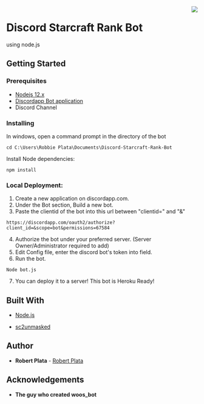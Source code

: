 <img src="https://i.imgur.com/ltUat7F.png" align="right"/>

# Discord Starcraft Rank Bot
using node.js

## Getting Started

### Prerequisites

* <a href="https://nodejs.org/en/" >Nodejs 12.x</a> <br>
* <a href="https://discordapp.com/developers/applications/">Discordapp Bot application</a> <br>
* Discord Channel

### Installing
In windows, open a command prompt in the directory of the bot
```
cd C:\Users\Robbie Plata\Documents\Discord-Starcraft-Rank-Bot
```
Install Node dependencies:
```
npm install
```
### Local Deployment:
1. Create a new application on discordapp.com. <br>
2. Under the Bot section, Build a new bot. <br>
3. Paste the clientid of the bot into this url between "clientid=" and "&" <br>
```
https://discordapp.com/oauth2/authorize?client_id=&scope=bot&permissions=67584
```
4. Authorize the bot under your preferred server. (Server Owner/Administrator required to add) <br>
5. Edit Config file, enter the discord bot's token into field.
6. Run the bot. <br>
```
Node bot.js
```

7. You can deploy it to a server! This bot is Heroku Ready!

## Built With

* [Node.js](https://nodejs.org/en/)

* [sc2unmasked](https://www.sc2unmasked.com/)

## Author

* **Robert Plata** - [Robert Plata](https://github.com/robbieplata)

## Acknowledgements

* **The guy who created woos_bot**
